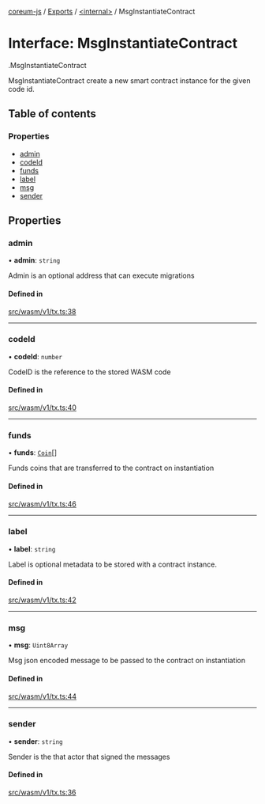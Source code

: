 [coreum-js](../README.md) / [Exports](../modules.md) / [<internal\>](../modules/internal_.md) / MsgInstantiateContract

# Interface: MsgInstantiateContract

[<internal>](../modules/internal_.md).MsgInstantiateContract

MsgInstantiateContract create a new smart contract instance for the given
code id.

## Table of contents

### Properties

- [admin](internal_.MsgInstantiateContract.md#admin)
- [codeId](internal_.MsgInstantiateContract.md#codeid)
- [funds](internal_.MsgInstantiateContract.md#funds)
- [label](internal_.MsgInstantiateContract.md#label)
- [msg](internal_.MsgInstantiateContract.md#msg)
- [sender](internal_.MsgInstantiateContract.md#sender)

## Properties

### admin

• **admin**: `string`

Admin is an optional address that can execute migrations

#### Defined in

[src/wasm/v1/tx.ts:38](https://github.com/CooperFoundation/coreum-js/blob/1aa4fb5/src/wasm/v1/tx.ts#L38)

___

### codeId

• **codeId**: `number`

CodeID is the reference to the stored WASM code

#### Defined in

[src/wasm/v1/tx.ts:40](https://github.com/CooperFoundation/coreum-js/blob/1aa4fb5/src/wasm/v1/tx.ts#L40)

___

### funds

• **funds**: [`Coin`](../modules/internal_.md#coin)[]

Funds coins that are transferred to the contract on instantiation

#### Defined in

[src/wasm/v1/tx.ts:46](https://github.com/CooperFoundation/coreum-js/blob/1aa4fb5/src/wasm/v1/tx.ts#L46)

___

### label

• **label**: `string`

Label is optional metadata to be stored with a contract instance.

#### Defined in

[src/wasm/v1/tx.ts:42](https://github.com/CooperFoundation/coreum-js/blob/1aa4fb5/src/wasm/v1/tx.ts#L42)

___

### msg

• **msg**: `Uint8Array`

Msg json encoded message to be passed to the contract on instantiation

#### Defined in

[src/wasm/v1/tx.ts:44](https://github.com/CooperFoundation/coreum-js/blob/1aa4fb5/src/wasm/v1/tx.ts#L44)

___

### sender

• **sender**: `string`

Sender is the that actor that signed the messages

#### Defined in

[src/wasm/v1/tx.ts:36](https://github.com/CooperFoundation/coreum-js/blob/1aa4fb5/src/wasm/v1/tx.ts#L36)

